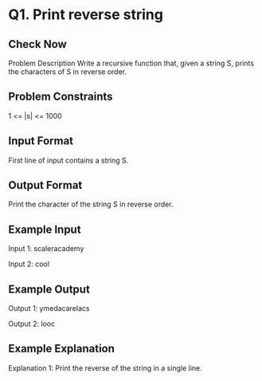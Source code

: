 # Q1. Print reverse string
## Check Now
Problem Description
Write a recursive function that, given a string S, prints the characters of S in reverse order.

## Problem Constraints
1 <= |s| <= 1000

## Input Format
First line of input contains a string S.

## Output Format
Print the character of the string S in reverse order.

## Example Input
Input 1:
 scaleracademy

Input 2:
 cool

## Example Output
Output 1:
 ymedacarelacs

Output 2:
 looc

## Example Explanation
Explanation 1:
 Print the reverse of the string in a single line.
